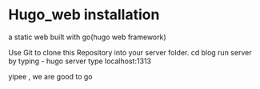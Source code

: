 # Hugo_web installation
a static web built with go(hugo web framework)

Use Git to clone this Repository into your server folder.
cd blog
run server by typing - hugo server 
type localhost:1313



yipee , we are good to go
